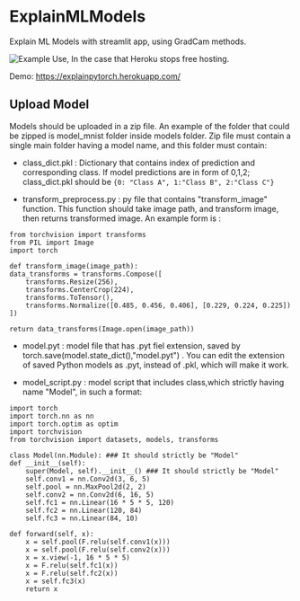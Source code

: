 # ExplainMLModels
Explain ML Models with streamlit app, using GradCam methods.

![Example Use, In the case that Heroku stops free hosting.](gif/demo.gif)


Demo:
https://explainpytorch.herokuapp.com/

## Upload Model
Models should be uploaded in a zip file. An example of the folder that could be zipped is model_mnist folder inside models folder. Zip file must contain a single main folder having a model name, and this folder must contain: 

* class_dict.pkl : Dictionary that contains index of prediction and corresponding class. If model predictions are in form of 0,1,2; class_dict.pkl should be ```{0: "Class A", 1:"Class B", 2:"Class C"}```

* transform_preprocess.py : py file that contains "transform_image" function.  This function should take image path, and transform image, then returns transformed image. An example form is :
```
from torchvision import transforms
from PIL import Image
import torch

def transform_image(image_path):
data_transforms = transforms.Compose([
    transforms.Resize(256),
    transforms.CenterCrop(224),
    transforms.ToTensor(),
    transforms.Normalize([0.485, 0.456, 0.406], [0.229, 0.224, 0.225])
])

return data_transforms(Image.open(image_path))
```
* model.pyt : model file that has .pyt fiel extension, saved by torch.save(model.state_dict(),"model.pyt") . You can edit the extension of saved Python models as .pyt, instead of .pkl, which will make it work. 

* model_script.py : model script that includes class,which strictly having name "Model", in such a format: 

```
import torch
import torch.nn as nn
import torch.optim as optim
import torchvision
from torchvision import datasets, models, transforms

class Model(nn.Module): ### It should strictly be "Model"
def __init__(self):
    super(Model, self).__init__() ### It should strictly be "Model"
    self.conv1 = nn.Conv2d(3, 6, 5)
    self.pool = nn.MaxPool2d(2, 2)
    self.conv2 = nn.Conv2d(6, 16, 5)
    self.fc1 = nn.Linear(16 * 5 * 5, 120)
    self.fc2 = nn.Linear(120, 84)
    self.fc3 = nn.Linear(84, 10)

def forward(self, x):
    x = self.pool(F.relu(self.conv1(x)))
    x = self.pool(F.relu(self.conv2(x)))
    x = x.view(-1, 16 * 5 * 5)
    x = F.relu(self.fc1(x))
    x = F.relu(self.fc2(x))
    x = self.fc3(x)
    return x
```


